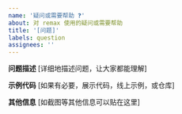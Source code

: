 ```yaml
---
name: '疑问或需要帮助 ❓'
about: 对 remax 使用的疑问或需要帮助
title: '[问题]'
labels: question
assignees: ''
---
```


**问题描述**
[详细地描述问题，让大家都能理解]

**示例代码**
[如果有必要，展示代码，线上示例，或仓库]

**其他信息**
[如截图等其他信息可以贴在这里]
